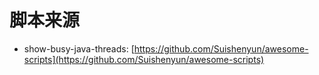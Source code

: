 # 脚本来源
- show-busy-java-threads: [https://github.com/Suishenyun/awesome-scripts](https://github.com/Suishenyun/awesome-scripts)
